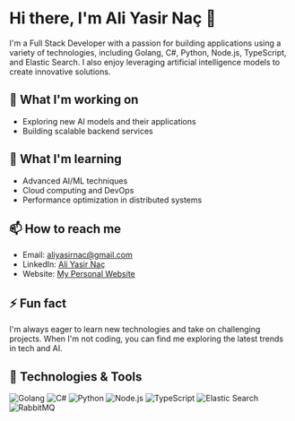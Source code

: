 # Hi there, I'm Ali Yasir Naç 👋

I'm a Full Stack Developer with a passion for building applications using a variety of technologies, including Golang, C#, Python, Node.js, TypeScript, and Elastic Search. I also enjoy leveraging artificial intelligence models to create innovative solutions.

## 🔭 What I'm working on
- Exploring new AI models and their applications
- Building scalable backend services

## 🌱 What I'm learning
- Advanced AI/ML techniques
- Cloud computing and DevOps
- Performance optimization in distributed systems

## 📫 How to reach me
- Email: [aliyasirnac@gmail.com](mailto:aliyasirnac@gmail.com)
- LinkedIn: [Ali Yasir Naç](https://www.linkedin.com/in/aliyasirnac)
- Website: [My Personal Website](https://aliyasirnac.com)

## ⚡ Fun fact
I'm always eager to learn new technologies and take on challenging projects. When I'm not coding, you can find me exploring the latest trends in tech and AI.

## 🚀 Technologies & Tools
![Golang](https://img.shields.io/badge/-Golang-000?&logo=Go)
![C#](https://img.shields.io/badge/-C%23-000?&logo=C%20Sharp)
![Python](https://img.shields.io/badge/-Python-000?&logo=Python)
![Node.js](https://img.shields.io/badge/-Node.js-000?&logo=Node.js)
![TypeScript](https://img.shields.io/badge/-TypeScript-000?&logo=TypeScript)
![Elastic Search](https://img.shields.io/badge/-Elastic%20Search-000?&logo=ElasticSearch)
![RabbitMQ](https://img.shields.io/badge/-RabbitMQ-000?&logo=RabbitMQ)
